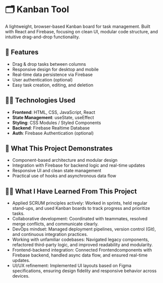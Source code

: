 # 🗂️ Kanban Tool

A lightweight, browser-based Kanban board for task management. Built with React and Firebase, focusing on clean UI, modular code structure, and intuitive drag-and-drop functionality.

## 🚀 Features

- Drag & drop tasks between columns
- Responsive design for desktop and mobile
- Real-time data persistence via Firebase
- User authentication (optional)
- Easy task creation, editing, and deletion

## 🧑‍💻 Technologies Used

- **Frontend**: HTML, CSS, JavaScript, React
- **State Management**: useState, useEffect
- **Styling**: CSS Modules / Styled Components
- **Backend**: Firebase Realtime Database
- **Auth**: Firebase Authentication (optional)

## 🧠 What This Project Demonstrates

- Component-based architecture and modular design
- Integration with Firebase for backend logic and real-time updates
- Responsive UI and clean state management
- Practical use of hooks and asynchronous data flow

## 👨‍🎓 What I Have Learned From This Project
- Applied SCRUM principles actively: Worked in sprints, held regular stand-ups, and used Kanban boards to track progress and prioritize tasks.
- Collaborative development: Coordinated with teammates, resolved merge conflicts, and communicate clearly.
- DevOps mindset: Managed deployment pipelines, version control (Git), and continuous integration practices.
- Working with unfamiliar codebases: Navigated legacy components, refactored third-party logic, and improved readability and modularity.
- Frontend-backend integration: Connected Frontendcomponents with Firebase backend, handled async data flow, and ensured real-time updates.
- UI/UX refinement: Implemented UI layouts based on Figma specifications, ensuring design fidelity and responsive behavior across devices.
